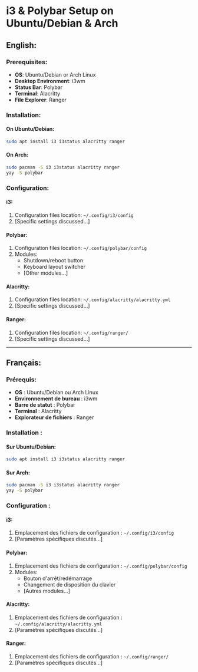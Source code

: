 # i3 & Polybar Setup on Ubuntu/Debian & Arch

## English:

### Prerequisites:

- **OS**: Ubuntu/Debian or Arch Linux
- **Desktop Environment**: i3wm
- **Status Bar**: Polybar
- **Terminal**: Alacritty
- **File Explorer**: Ranger

### Installation:

#### On Ubuntu/Debian:

```bash
sudo apt install i3 i3status alacritty ranger
```

#### On Arch:

```bash
sudo pacman -S i3 i3status alacritty ranger
yay -S polybar
```

### Configuration:

#### i3:

1. Configuration files location: `~/.config/i3/config`
2. [Specific settings discussed...]

#### Polybar:

1. Configuration files location: `~/.config/polybar/config`
2. Modules:
   - Shutdown/reboot button
   - Keyboard layout switcher
   - [Other modules...]

#### Alacritty:

1. Configuration files location: `~/.config/alacritty/alacritty.yml`
2. [Specific settings discussed...]

#### Ranger:

1. Configuration files location: `~/.config/ranger/`
2. [Specific settings discussed...]

---

## Français:

### Prérequis:

- **OS** : Ubuntu/Debian ou Arch Linux
- **Environnement de bureau** : i3wm
- **Barre de statut** : Polybar
- **Terminal** : Alacritty
- **Explorateur de fichiers** : Ranger

### Installation :

#### Sur Ubuntu/Debian:

```bash
sudo apt install i3 i3status alacritty ranger
```

#### Sur Arch:

```bash
sudo pacman -S i3 i3status alacritty ranger
yay -S polybar
```

### Configuration :

#### i3:

1. Emplacement des fichiers de configuration : `~/.config/i3/config`
2. [Paramètres spécifiques discutés...]

#### Polybar:

1. Emplacement des fichiers de configuration : `~/.config/polybar/config`
2. Modules:
    - Bouton d'arrêt/redémarrage
    - Changement de disposition du clavier
    - [Autres modules...]

#### Alacritty:

1. Emplacement des fichiers de configuration : `~/.config/alacritty/alacritty.yml`
2. [Paramètres spécifiques discutés...]

#### Ranger:

1. Emplacement des fichiers de configuration : `~/.config/ranger/`
2. [Paramètres spécifiques discutés...]

